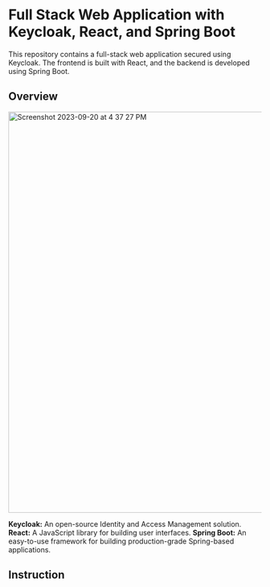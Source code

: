 # Full Stack Web Application with Keycloak, React, and Spring Boot

This repository contains a full-stack web application secured using Keycloak. The frontend is built with React, and the backend is developed using Spring Boot.

## Overview

<img width="798" alt="Screenshot 2023-09-20 at 4 37 27 PM" src="https://github.com/wynnteo/springboot-react-keycloak/assets/49014791/379e93e6-9958-4845-b048-546a0cd1ff82">

**Keycloak:** An open-source Identity and Access Management solution.
**React:** A JavaScript library for building user interfaces.
**Spring Boot:** An easy-to-use framework for building production-grade Spring-based applications.

## Instruction




